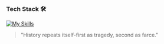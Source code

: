 ### Tech Stack 🛠       
[![My Skills](https://skillicons.dev/icons?i=html,css,js,py,java,cpp,latex)](https://skillicons.dev)

>"History repeats itself-first as tragedy, second as farce." 
 
 
 
                        
 


 








